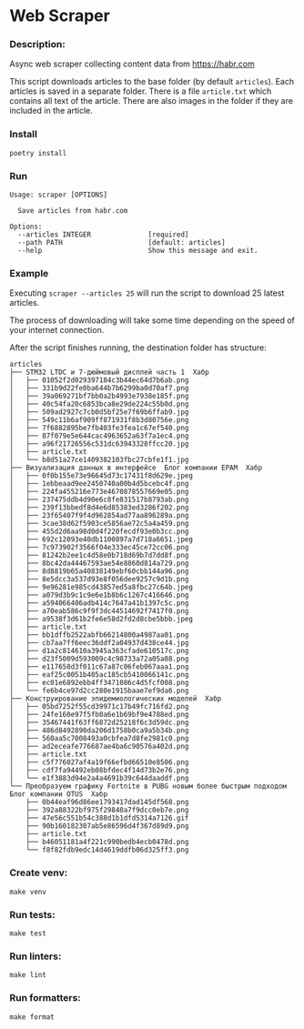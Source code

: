 # Web Scraper

### Description:
Async web scraper collecting content data from https://habr.com

This script downloads articles to the base folder (by default `articles`). 
Each articles is saved in a separate folder. There is a file `article.txt`
which contains all text of the article. There are also images in the folder
if they are included in the article.

### Install
```poetry install```


### Run

```shell
Usage: scraper [OPTIONS]

  Save articles from habr.com

Options:
  --articles INTEGER              [required]
  --path PATH                     [default: articles]
  --help                          Show this message and exit.
```

### Example

Executing `scraper --articles 25` 
will run the script to download 25 latest articles.

The process of downloading will take some time depending on the speed 
of your internet connection.

After the script finishes running, the destination folder has structure:
```shell
articles
├── STM32 LTDC и 7-дюймовый дисплей часть 1  Хабр
│   ├── 01052f2d029397184c3b44ec64d7b6ab.png
│   ├── 331b9d22fe0ba644b7b6299ba0d70af7.png
│   ├── 39a069271bf7bb0a2b4993e7938e185f.png
│   ├── 40c54fa20c6853bca8e29de224c55b0d.png
│   ├── 509ad2927c7cb0d5bf25e7f69b6ffab9.jpg
│   ├── 549c11b6af909ff871931f8b3d80756e.png
│   ├── 7f6882895be7fb403fe3fea1c67ef540.png
│   ├── 87f079e5e644cac4963652a63f7a1ec4.png
│   ├── a96f21726556c531dc63943328ffcc20.jpg
│   ├── article.txt
│   └── b8d51a27ce1409382103fbc27cbfe1f1.jpg
├── Визуализация данных в интерфейсе  Блог компании EPAM  Хабр
│   ├── 0f0b155e73e96645d73c17431f8d629e.jpeg
│   ├── 1ebbeaad9ee2450740a00b4d5bcebc4f.png
│   ├── 224fa455216e773e4670878557669e05.png
│   ├── 237475ddb4d90e6c8fe831517b8793ab.png
│   ├── 239f13bbedf8d4e6d85383ed3286f202.png
│   ├── 23f65407f9f4d962854ad77aa896289a.png
│   ├── 3cae38d62f5903ce5856ae72c5a4a459.png
│   ├── 455d2d6aa98d0d4f220fecdf93e0b3cc.png
│   ├── 692c12093e40db1100897a7d718a6651.jpeg
│   ├── 7c973902f3566f04e333ec45ce72cc06.png
│   ├── 81242b2ee1c4d58e0b718d69b7d7dd8f.png
│   ├── 8bc42da44467593ae54e8860d814a729.png
│   ├── 8d8819b65a40838149ebf60cbb144a96.png
│   ├── 8e5dcc3a537d93e8f056dee9257c9d1b.png
│   ├── 9e96281e985cd43857ed5a8fbc27c64b.jpeg
│   ├── a079d3b9c1c9e6e1b8b6c1267c416646.png
│   ├── a594066406adb414c7647a41b1397c5c.png
│   ├── a70eab586c9f9f3dc44514692f7417f0.png
│   ├── a9538f3d61b2fe6e58d2fd2d8cbe5bbb.jpeg
│   ├── article.txt
│   ├── bb1dffb2522abfb66214800a4987aa01.png
│   ├── cb7aa7ff6eec36ddf2a04937d438ce44.jpg
│   ├── d1a2c814610a3945a363cfade610517c.png
│   ├── d23f5009d593009c4c98733a72a05a08.png
│   ├── e117658d3f011c67a87c06feb067aaa1.png
│   ├── eaf25c0051b405ac185cb5410066141c.png
│   ├── ec01e6892ebb4ff3471086c4d5fcf008.png
│   └── fe6b4ce97d2cc280e1915baae7ef9da6.png
├── Конструирование эпидемиологических моделей  Хабр
│   ├── 05bd7252f55cd39971c17b49fc716fd2.png
│   ├── 24fe160e97f5fb0a6e1b69bf9e4788ed.png
│   ├── 35467441f63ff6872d25218f6c3d59dc.png
│   ├── 486d8492890da206d1758b0ca9a5b34b.png
│   ├── 560aa5c7008493a0cbfea7d8fe2981c0.png
│   ├── ad2eceafe776687ae4ba6c90576a402d.png
│   ├── article.txt
│   ├── c5f776027af4a19f66efbd66510e8506.png
│   ├── cdf7fa94492eb08bfdec4f14d73b2e76.png
│   └── e1f3883d94e2a4a4691b39c644daaddf.png
└── Преобразуем графику Fortnite в PUBG новым более быстрым подходом  Блог компании OTUS  Хабр
    ├── 0b44eaf96d86ee1793417dad145df568.png
    ├── 392a88322bf975f29840a7f9dcc0eb7e.png
    ├── 47e56c551b54c388d1b1dfd5314a7126.gif
    ├── 90b160182307ab5e86596d4f367d89d9.png
    ├── article.txt
    ├── b46051181a4f221c990bedb4ecb0478d.png
    └── f8f82fdb9edc14d4619ddfb06d325ff3.png

```

### Create venv:
    make venv

### Run tests:
    make test

### Run linters:
    make lint

### Run formatters:
    make format
